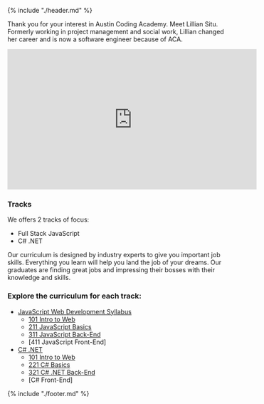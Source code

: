 {% include "./header.md" %}

Thank you for your interest in Austin Coding Academy. Meet Lillian Situ. Formerly working in project management and social work, Lillian changed her career and is now a software engineer because of ACA. 

<iframe width="560" height="315" src="https://www.youtube.com/watch?v=AVMkl06b5IE" frameborder="0" allow="autoplay; encrypted-media" allowfullscreen></iframe>

### Tracks

We offers 2 tracks of focus:
* Full Stack JavaScript
* C# .NET 

Our curriculum is designed by industry experts to give you important job skills. Everything you learn will help you land the job of your dreams. Our graduates are finding great jobs and impressing their bosses with their knowledge and skills.

### Explore the curriculum for each track:

* [JavaScript Web Development Syllabus](FSWD-JS.md)
  * [101 Intro to Web](FSWD-JS.md#101-intro-to-web)
  * [211 JavaScript Basics](/FSWD-JS.md#211-javascript-full-stack)
  * [311 JavaScript Back-End](/FSWD-JS.md#311-javascript-full-stack)
  * [411 JavaScript Front-End]
* [C# .NET ](FSWD-CSHARPDOTNET.md)
  * [101 Intro to Web](/FSWD-CSHARPDOTNET.md#101-intro-to-web)
  * [221 C# Basics](/FSWD-CSHARPDOTNET.md#221-c-net-full-stack)
  * [321 C# .NET Back-End](/FSWD-CSHARPDOTNET.md#321-c-net-full-stack)
  * [C# Front-End] 



{% include "./footer.md" %}

<!-- * [UX/Freelance (Web Design) Syllabus](FSWD-WEBDESIGN.md)
  * [101 Intro to Web](FSWD-WEBDESIGN.md#101-intro-to-web)
  * [231 UX Development](/FSWD-WEBDESIGN.md#web-design-231-intermediate)
  * [331 Wordpress Development](/FSWD-WEBDESIGN.md#web-design-331-advanced) -->
